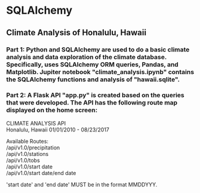 # SQLAlchemy
## Climate Analysis of Honalulu, Hawaii
### Part 1: Python and SQLAlchemy are used to do a basic climate analysis and data exploration of the climate database. Specifically, uses SQLAlchemy ORM queries, Pandas, and Matplotlib. Jupiter notebook "climate_analysis.ipynb" contains the SQLAlchemy functions and analysis of "hawaii.sqlite".
### Part 2: A Flask API "app.py" is created based on the queries that were developed. The API has the following route map displayed on the home screen:

CLIMATE ANALYSIS API  
Honalulu, Hawaii 01/01/2010 - 08/23/2017  

Available Routes:  
/api/v1.0/precipitation  
/api/v1.0/stations  
/api/v1.0/tobs  
/api/v1.0/start date  
/api/v1.0/start date/end date  

'start date' and 'end date' MUST be in the format MMDDYYY.